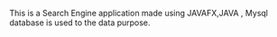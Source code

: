 This is a Search Engine application made using JAVAFX,JAVA , Mysql database is used to the data purpose.
